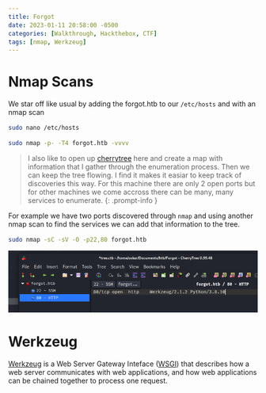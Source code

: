 ```yaml
---
title: Forgot
date: 2023-01-11 20:58:00 -0500
categories: [Walkthrough, Hackthebox, CTF]
tags: [nmap, Werkzeug]
---
```


# Nmap Scans

We star off like usual by adding the forgot.htb to our `/etc/hosts` and with an nmap scan

```bash
sudo nano /etc/hosts
```

```bash
sudo nmap -p- -T4 forgot.htb -vvvv
```

> I also like to open up [cherrytree](https://www.giuspen.net/cherrytree/) here and create a map with information that I gather through the enumeration process. Then we can keep the tree flowing. I find it makes it easiar to keep track of discoveries this way. For this machine there are only 2 open ports but for other machines we come accross there can be many, many services to enumerate.
{: .prompt-info }

For example we have two ports discovered through `nmap` and using another nmap scan to find the services we can add that information to the tree.

```bash
sudo nmap -sC -sV -O -p22,80 forgot.htb
```

![example of cherrytree](/assets/forgot01.png)

# Werkzeug

[Werkzeug](https://werkzeug.palletsprojects.com/en/2.2.x/) is a Web Server Gateway Inteface ([WSGI](https://wsgi.readthedocs.io/en/latest/what.html)) that describes how a web server communicates with web applications, and how web applications can be chained together to process one request.


